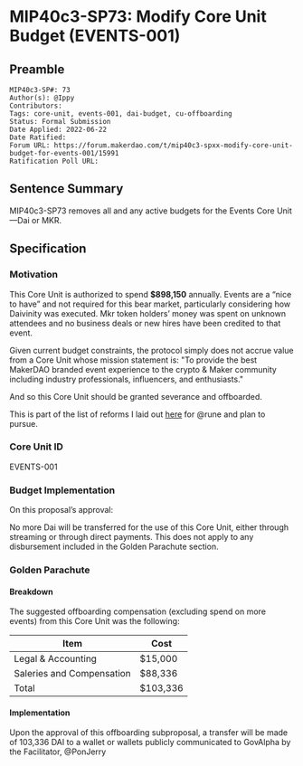 # MIP40c3-SP73: Modify Core Unit Budget (EVENTS-001)

## Preamble

```
MIP40c3-SP#: 73
Author(s): @Ippy
Contributors:
Tags: core-unit, events-001, dai-budget, cu-offboarding
Status: Formal Submission
Date Applied: 2022-06-22
Date Ratified: 
Forum URL: https://forum.makerdao.com/t/mip40c3-spxx-modify-core-unit-budget-for-events-001/15991
Ratification Poll URL: 
```

## Sentence Summary

MIP40c3-SP73 removes all and any active budgets for the Events Core Unit—Dai or MKR.

## Specification

### Motivation

This Core Unit is authorized to spend **$898,150** annually. Events are a “nice to have” and not required for this bear market, particularly considering how Daivinity was executed. Mkr token holders’ money was spent on unknown attendees and no business deals or new hires have been credited to that event.

Given current budget constraints, the protocol simply does not accrue value from a Core Unit whose mission statement is: "To provide the best MakerDAO branded event experience to the crypto & Maker community including industry professionals, influencers, and enthusiasts."

And so this Core Unit should be granted severance and offboarded.

This is part of the list of reforms I laid out [here](https://forum.makerdao.com/t/decentralized-voter-committees-wednesday-and-thursday-9pm-cest-getting-real-edition/15777/38) for @rune and plan to pursue.

### Core Unit ID

EVENTS-001

### Budget Implementation

On this proposal’s approval:

No more Dai will be transferred for the use of this Core Unit, either through streaming or through direct payments. This does not apply to any disbursement included in the Golden Parachute section.

### Golden Parachute

#### Breakdown

The suggested offboarding compensation (excluding spend on more events) from this Core Unit was the following:

| Item                      | Cost     |
| ------------------------- | -------- |
| Legal & Accounting        | $15,000  |
| Saleries and Compensation | $88,336  |
| Total                     | $103,336 |

#### Implementation

Upon the approval of this offboarding subproposal, a transfer will be made of 103,336 DAI to a wallet or wallets publicly communicated to GovAlpha by the Facilitator, @PonJerry
